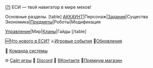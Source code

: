 [(?)](/sys/about) ЕСИ — твой навигатор в мире мехов!
 
Основные разделы.
[table]
[АККАУНТ](/sys/account)|Персонаж|[Задания](/sys/tasks)|Существа
Экономика|[Предметы](/sys/items)|Роботы|Модификация

[Управление](/sys/control)|Мир|[Кланы](/sys/clan)|Гайды
[/table]
 
🆕[Что нового в ЕСИ?](/sys/whats-new)
⚔️[Игровые события](/sys/event)
🔄[Обновления](/sys/update)

👥 [Команда системы](/sys/about/team)

🌐 [Сайт игры](https://new.mechs.su/)
💬 [Discord](https://discord.gg/taXjguFneE)
📣 [ВКонтакте](https://vk.com/mechs)
💎[Премиум магазин](https://new.mechs.su/shop)